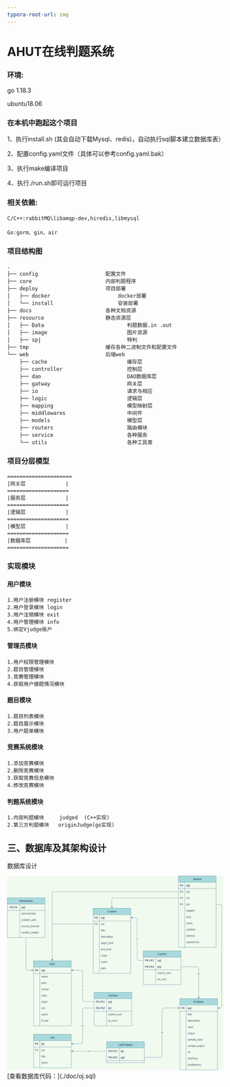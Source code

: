 ```yaml
---
typora-root-url: img
---
```


# AHUT在线判题系统

### 环境:

go 1.18.3

ubuntu18.06

### 在本机中跑起这个项目

1、执行install.sh (其会自动下载Mysql、redis)，自动执行sql脚本建立数据库表）

2、配置config.yaml文件（具体可以参考config.yaml.bak）

3、执行make编译项目

4、执行./run.sh即可运行项目

### 相关依赖:

    C/C++:rabbitMQ\libamqp-dev,hiredis,libmysql

    Go:gorm、gin、air

### 项目结构图

    .
    ├── config                      配置文件
    ├── core                        内部判题程序
    ├── deploy                      项目部署
    │   ├── docker                      docker部署
    │   └── install                     安装部署
    ├── docs                        各种文档资源
    ├── resource                    静态资源层
    │   ├── Data                           判题数据.in .out
    │   ├── image                          图片资源
    │   ├── spj                            特判
    ├── tmp                         缓存各种二进制文件和配置文件
    └── web                         后端web
        ├── cache                          缓存层
        ├── controller                     控制层
        ├── dao                            DAO数据库层
        ├── gatway                         网关层
        ├── io                             请求与相应
        ├── logic                          逻辑层
        ├── mapping                        模型映射层
        ├── middlewares                    中间件
        ├── models                         模型层
        ├── routers                        路由模块
        ├── service                        各种服务
        └── utils                          各种工具类

### 项目分层模型

    =====================
    |网关层             |
    ====================
    |服务层             |
    ====================
    |逻辑层             |
    ====================
    |模型层             |
    ====================
    |数据库层           |
    ====================

### 实现模块

#### 用户模块

    1.用户注册模块 register
    2.用户登录模块 login
    3.用户注销模块 exit
    4.用户管理模块 info
    5.绑定Vjudge账户

#### 管理员模块

    1.用户权限管理模块 
    2.题目管理模块
    3.竞赛管理模块
    4.获取用户做题情况模块

#### 题目模块

    1.题目列表模块
    2.题目展示模块
    3.用户题单模块

#### 竞赛系统模块

    1.添加竞赛模块
    2.删除竞赛模块
    3.获取竞赛信息模块
    4.修改竞赛模块

#### 判题系统模块

    1.内部判题模块     judged  (C++实现)
    2.第三方判题模块   originJudge(go实现)

## 三、数据库及其架构设计

数据库设计

<img src="./docs/img/sql.png" alt="sql" style="zoom: 80%;" />
[查看数据库代码：](./doc/oj.sql)